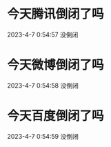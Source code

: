 # 今天腾讯倒闭了吗

2023-4-7 0:54:57 没倒闭

# 今天微博倒闭了吗

2023-4-7 0:54:58 没倒闭

# 今天百度倒闭了吗

2023-4-7 0:54:59 没倒闭

